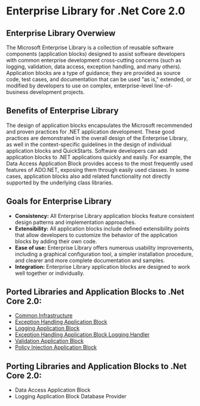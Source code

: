 # Enterprise Library for .Net Core 2.0

## Enterprise Library Overwiew

The Microsoft Enterprise Library is a collection of reusable software components (application blocks) designed to assist software developers with common enterprise development cross-cutting concerns (such as logging, validation, data access, exception handling, and many others). Application blocks are a type of guidance; they are provided as source code, test cases, and documentation that can be used "as is," extended, or modified by developers to use on complex, enterprise-level line-of-business development projects.

## Benefits of Enterprise Library

The design of application blocks encapsulates the Microsoft recommended and proven practices for .NET application development. These good practices are demonstrated in the overall design of the Enterprise Library, as well in the context-specific guidelines in the design of individual application blocks and QuickStarts. Software developers can add application blocks to .NET applications quickly and easily. For example, the Data Access Application Block provides access to the most frequently used features of ADO.NET, exposing them through easily used classes. In some cases, application blocks also add related functionality not directly supported by the underlying class libraries.

## Goals for Enterprise Library


* **Consistency:** All Enterprise Library application blocks feature consistent design patterns and implementation approaches.
* **Extensibility:** All application blocks include defined extensibility points that allow developers to customize the behavior of the application blocks by adding their own code.
* **Ease of use:** Enterprise Library offers numerous usability improvements, including a graphical configuration tool, a simpler installation procedure, and clearer and more complete documentation and samples.
* **Integration:** Enterprise Library application blocks are designed to work well together or individually.

## Ported Libraries and Application Blocks to .Net Core 2.0:

* [Common Infrastructure](https://www.nuget.org/packages/EnterpriseLibrary.Common.NetCore/)
* [Exception Handling Application Block](https://www.nuget.org/packages/EnterpriseLibrary.ExceptionHandling.NetCore/)
* [Logging Application Block](https://www.nuget.org/packages/EnterpriseLibrary.Logging.NetCore/)
* [Exception Handling Application Block Logging Handler](https://www.nuget.org/packages/EnterpriseLibrary.ExceptionHandling.Logging.NetCore/)
* [Validation Application Block](https://www.nuget.org/packages/EnterpriseLibrary.Validation.NetCore/)
* [Policy Injection Application Block](https://www.nuget.org/packages/EnterpriseLibrary.Logging.Database)

## Porting Libraries and Application Blocks to .Net Core 2.0:

* Data Access Application Block
* Logging Application Block Database Provider
